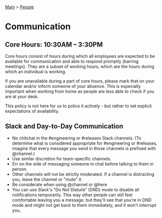 [Main](../README.md) >
[People](./README.md)

# Communication

## Core Hours: 10:30AM – 3:30PM

Core hours consist of hours during which all employees are expected to be
available for communication and able to respond promptly (barring meetings).
They are a subset of working hours, which are the hours during which an
individual is working.

If you are unavailable during a part of core hours, please mark that on your
calendar and/or inform someone of your absence. This is especially important
when working from home as people are less able to check if you are at your desk.

This policy is not here for us to police it actively - but rather to set
explicit expectations of availability.

## Slack and Day-to-Day Communication

- No chitchat in the #engineering or #releases Slack channels.  (To determine
  what is considered appropriate for #engineering or #releases, imagine that
  every message you send in those channels is prefixed with @channel.)
- Use similar discretion for team-specific channels.
- Err on the side of messaging someone in chat before talking to them in person.
- Other channels will not be strictly moderated. If a channel is distracting
  you, leave the channel or "mute" it.
- Be considerate when using @channel or @here
- You can use Slack's "Do Not Disturb" (DND) mode to disable all notifications
  temporarily. This way other people can still feel comfortable leaving you a
  message, but they'll see that you're in DND mode and might not get back to
  them immediately, and it won't interrupt you.

